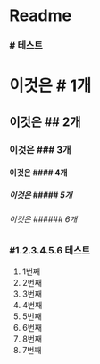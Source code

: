 # Readme

### # 테스트

# 이것은 # 1개
## 이것은 ## 2개
### 이것은 ### 3개
#### 이것은 #### 4개
##### 이것은 ##### 5개
###### 이것은 ###### 6개

### #1.2.3.4.5.6 테스트

1. 1번째
2. 2번째
3. 3번째
4. 4번째
5. 5번째
6. 6번째
8. 8번째
7. 7번째